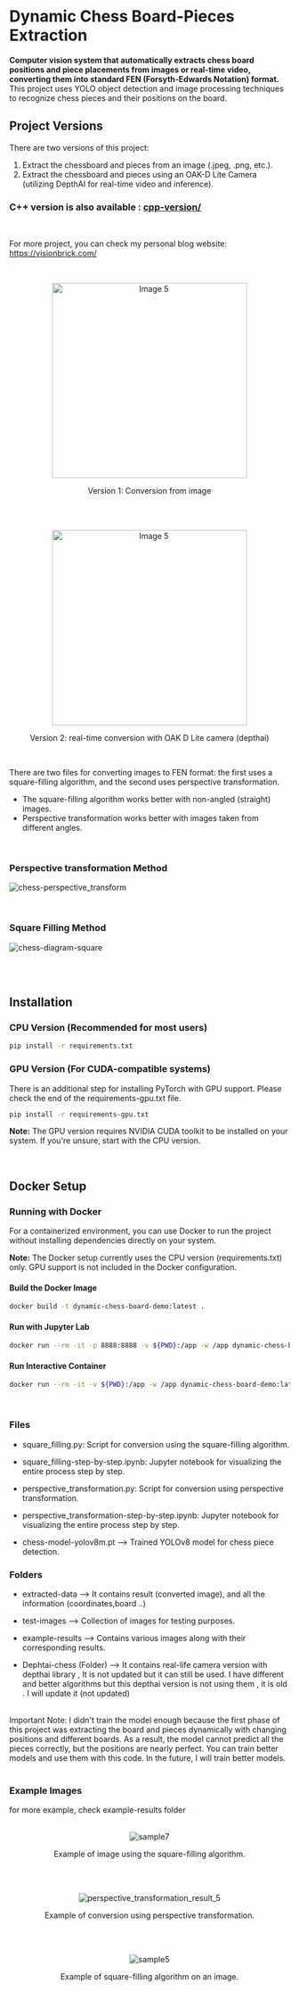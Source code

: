 # Dynamic Chess Board-Pieces Extraction

**Computer vision system that automatically extracts chess board positions and piece placements from images or real-time video, converting them into standard FEN (Forsyth-Edwards Notation) format.** This project uses YOLO object detection and  image processing techniques to recognize chess pieces and their positions on the board.

## Project Versions

There are two versions of this project:

1) Extract the chessboard and pieces from an image (.jpeg, .png, etc.).
2) Extract the chessboard and pieces using an OAK-D Lite Camera (utilizing DepthAI for real-time video and inference).


### C++ version is also available : [cpp-version/](cpp-version/)

<br>

For more project, you can check my personal blog website: https://visionbrick.com/

<br>
<p align="center">
<img src="https://github.com/user-attachments/assets/109289d6-49d7-48d5-87eb-9c62ffa7aed9" alt="Image 5" height="350" style="display: inline-block; ">
</p>
<p align="center">
  Version 1: Conversion from image
</p>
 
<br><br>
<p align="center">
<img src="https://github.com/siromermer/Dynamic-Chess-Board-Piece-Extraction/assets/113242649/200cffa0-fa19-49fa-892b-dca6b4914e89" alt="Image 5" width="350" style="display: inline-block; ">
</p>
<p align="center">
  Version 2: real-time conversion with OAK D Lite camera (depthai)
</p>
<br>

There are two files for converting images to FEN format: the first uses a square-filling algorithm, and the second uses perspective transformation. <br>
* The square-filling algorithm works better with non-angled (straight) images. <br>
* Perspective transformation works better with images taken from different angles.
<br>

### Perspective transformation Method
  
![chess-perspective_transform](https://github.com/user-attachments/assets/25b7af18-932e-4dc4-a8ad-82499cfb945c)

<br>

### Square Filling Method
  
![chess-diagram-square](https://github.com/user-attachments/assets/f62b1cf0-6724-4254-b40d-259fe7ee4c58)

<br><br>

## Installation

### CPU Version (Recommended for most users)
```bash
pip install -r requirements.txt
```

### GPU Version (For CUDA-compatible systems)
There is an additional step for installing PyTorch with GPU support. Please check the end of the requirements-gpu.txt file.
```bash
pip install -r requirements-gpu.txt
```

**Note:** The GPU version requires NVIDIA CUDA toolkit to be installed on your system. If you're unsure, start with the CPU version.

<br>

## Docker Setup

### Running with Docker
For a containerized environment, you can use Docker to run the project without installing dependencies directly on your system.

**Note:** The Docker setup currently uses the CPU version (requirements.txt) only. GPU support is not included in the Docker configuration.

#### Build the Docker Image
```bash
docker build -t dynamic-chess-board-demo:latest .
```

#### Run with Jupyter Lab
```bash
docker run --rm -it -p 8888:8888 -v ${PWD}:/app -w /app dynamic-chess-board-demo:latest jupyter lab --ip=0.0.0.0 --no-browser --allow-root
```

#### Run Interactive Container
```bash
docker run --rm -it -v ${PWD}:/app -w /app dynamic-chess-board-demo:latest
```

<br>

### Files 
* square_filling.py: Script for conversion using the square-filling algorithm.
* square_filling-step-by-step.ipynb: Jupyter notebook for visualizing the entire process step by step.
 
* perspective_transformation.py: Script for conversion using perspective transformation.
* perspective_transformation-step-by-step.ipynb: Jupyter notebook for visualizing the entire process step by step.  
* chess-model-yolov8m.pt --> Trained YOLOv8 model for chess piece detection.
  <br>

### Folders
* extracted-data --> It contains result (converted image), and all the information (coordinates,board ..)
  
* test-images -->  Collection of images for testing purposes.
* example-results --> Contains various images along with their corresponding results.
* Dephtai-chess (Folder) --> It contains real-life camera version with depthai library , It is not updated but it can still be used. I have different and better algorithms but this depthai version is not using them , it is old . I will update it
(not updated)
<br><br>

Important Note: I didn't train the model enough because the first phase of this project was extracting the board and pieces dynamically with changing positions and different boards. As a result, the model cannot predict all the pieces correctly, but the positions are nearly perfect. You can train better models and use them with this code. In the future, I will train better models.
<br><br>

### Example Images 
for more example, check  example-results folder
<br><br> 


<p align="center">
  <img src="https://github.com/user-attachments/assets/f6659085-cd22-448a-9429-96fa23842f84" alt="sample7">
</p>
<p align="center">Example of image using the square-filling algorithm.</p>

<br><br>

<p align="center">
  <img src="https://github.com/user-attachments/assets/6106d193-86da-43f1-b263-14a7c4b25eaf" alt="perspective_transformation_result_5">
</p>
<p align="center">Example of conversion using perspective transformation.</p>

<br><br>

<p align="center">
  <img src="https://github.com/user-attachments/assets/325fdd0d-337c-46f2-87d7-a6641b594aaf" alt="sample5">
</p>
<p align="center">Example of square-filling algorithm on an image.</p>

<br><br>



